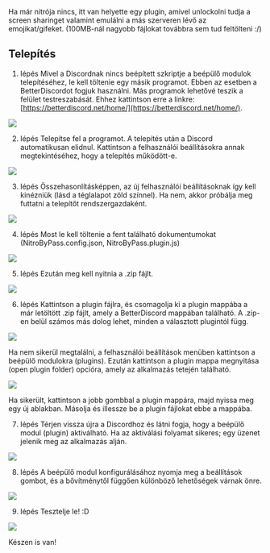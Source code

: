 Ha már nitrója nincs, itt van helyette egy plugin, amivel unlockolni tudja a screen sharinget valamint emulálni a más szerveren lévő az emojikat/gifeket.
(100MB-nál nagyobb fájlokat továbbra sem tud feltölteni :/)

Telepítés
-------------
1. lépés
Mivel a Discordnak nincs beépített szkriptje a beépülő modulok telepítéséhez, le kell töltenie egy másik programot. Ebben az esetben a BetterDiscordot fogjuk használni. Más programok lehetővé teszik a felület testreszabását. Ehhez kattintson erre a linkre: [https://betterdiscord.net/home/](https://betterdiscord.net/home/).

![](https://i1.wp.com/www.swipetips.com/wp-content/uploads/2019/09/Step-1-1.png)

2. lépés
Telepítse fel a programot. A telepítés után a Discord automatikusan elidnul. Kattintson a felhasználói beállításokra annak megtekintéséhez, hogy a telepítés működött-e.

![](https://i.imgur.com/d9nbwn4.png)

3. lépés
Összehasonlításképpen, az új felhasználói beállításoknak így kell kinézniük (lásd a téglalapot zöld színnel). Ha nem, akkor próbálja meg futtatni a telepítőt rendszergazdaként.

![](https://i.imgur.com/R8FuvAO.png)

4. lépés
Most le kell töltenie a fent található dokumentumokat (NitroByPass.config.json, NitroByPass.plugin.js)

![](https://i.imgur.com/F9aTJGD.png)

5. lépés
Ezután meg kell nyitnia a .zip fájlt.

![](https://i.imgur.com/dpEmAp1.png)

6. lépés
Kattintson a plugin fájlra, és csomagolja ki a plugin mappába a már letöltött .zip fájlt, amely a BetterDiscord mappában található. A .zip-en belül számos más dolog lehet, minden a választott plugintól függ.

![](https://i.imgur.com/lnZFLrN.png)

Ha nem sikerül megtalálni, a felhasználói beállítások menüben kattintson a beépülő modulokra (plugins). Ezután kattintson a  plugin mappa megnyitása (open plugin folder) opcióra, amely az alkalmazás tetején található.

![](https://i.imgur.com/CBmRASX.png)

Ha sikerült, kattintson a jobb gombbal a plugin mappára, majd nyissa meg egy új ablakban. Másolja és illessze be a plugin fájlokat ebbe a mappába.

7. lépés
Térjen vissza újra a Discordhoz és látni fogja, hogy a beépülő modul (plugin) aktiválható. Ha az aktiválási folyamat sikeres; egy üzenet jelenik meg az alkalmazás alján.

![](https://i.imgur.com/dO3HvvZ.png)

8. lépés
A beépülő modul konfigurálásához nyomja meg a beállítások gombot, és a bővítménytől függően különböző lehetőségek várnak önre.

![](https://i.imgur.com/2YC0s3a.png)

9. lépés
Tesztelje le! :D

![](https://i.imgur.com/F93SsZ7.png)

Készen is van!

